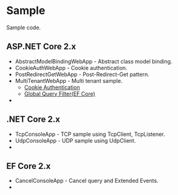 # Sample

Sample code.

## ASP.NET Core 2.x
- AbstractModelBindingWebApp - Abstract class model binding.
- CookieAuthWebApp - Cookie authentication.
- PostRedirectGetWebApp - Post-Redirect-Get pattern.
- MultiTenantWebApp - Multi tenant sample.
	- [Cookie Authentication](https://docs.microsoft.com/ja-jp/aspnet/core/security/authentication/cookie)
	- [Global Query Filter(EF Core)](https://docs.microsoft.com/ja-jp/ef/core/querying/filters)
-

## .NET Core 2.x
- TcpConsoleApp - TCP sample using TcpClient, TcpListener.
- UdpConsoleApp - UDP sample using UdpClient.
- 

## EF Core 2.x
- CancelConsoleApp - Cancel query and Extended Events.
- 


